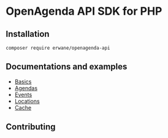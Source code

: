 # OpenAgenda API SDK for PHP

## Installation

```
composer require erwane/openagenda-api
```

## Documentations and examples

* [Basics](docs/basics.md)
* [Agendas](docs/agendas.md)
* [Events](docs/events.md)
* [Locations](docs/locations.md)
* [Cache](docs/cache.md)

## Contributing


